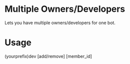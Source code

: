# Multiple Owners/Developers
Lets you have multiple owners/developers for one bot.

# Usage 
(yourprefix)dev [add/remove] [member_id]
